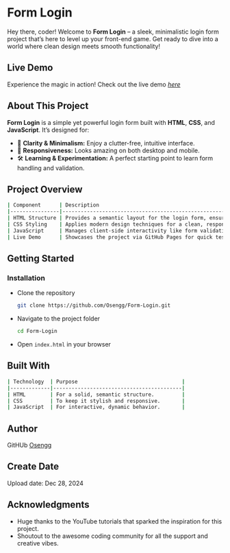# Form Login

Hey there, coder! Welcome to **Form Login** – a sleek, minimalistic login form project that’s here to level up your front-end game. Get ready to dive into a world where clean design meets smooth functionality!  

## Live Demo  

Experience the magic in action! Check out the live demo _[here](https://osengg.github.io/Form-Login)_

## About This Project  

**Form Login** is a simple yet powerful login form built with **HTML**, **CSS**, and **JavaScript**. It’s designed for:  

- 🎯 **Clarity & Minimalism:** Enjoy a clutter-free, intuitive interface.  
- 📱 **Responsiveness:** Looks amazing on both desktop and mobile.  
- 🛠️ **Learning & Experimentation:** A perfect starting point to learn form handling and validation.  

## Project Overview  

```bash
| Component      | Description                                                                 |
|----------------|-----------------------------------------------------------------------------|
| HTML Structure | Provides a semantic layout for the login form, ensuring accessibility.      |
| CSS Styling    | Applies modern design techniques for a clean, responsive interface.         |
| JavaScript     | Manages client-side interactivity like form validation.                     |
| Live Demo      | Showcases the project via GitHub Pages for quick testing.                   |
```

## Getting Started  

### Installation  

- Clone the repository

  ```bash
  git clone https://github.com/Osengg/Form-Login.git
  ```

- Navigate to the project folder

  ```bash
  cd Form-Login
  ```

- Open `index.html` in your browser

## Built With

```bash
| Technology  | Purpose                                  |
|-------------|------------------------------------------|
| HTML        | For a solid, semantic structure.         |
| CSS         | To keep it stylish and responsive.       |
| JavaScript  | For interactive, dynamic behavior.       |
```

## Author

GitHUb [Osengg](https://github.com/Osengg)

## Create Date

Upload date: Dec 28, 2024

## Acknowledgments

- Huge thanks to the YouTube tutorials that sparked the inspiration for this project.
- Shoutout to the awesome coding community for all the support and creative vibes.
